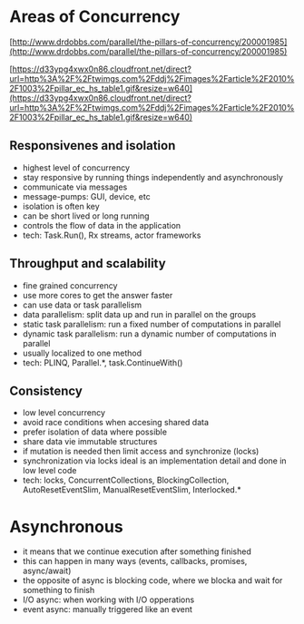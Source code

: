 

# Areas of Concurrency


[http://www.drdobbs.com/parallel/the-pillars-of-concurrency/200001985](http://www.drdobbs.com/parallel/the-pillars-of-concurrency/200001985)

[https://d33ypg4xwx0n86.cloudfront.net/direct?url=http%3A%2F%2Ftwimgs.com%2Fddj%2Fimages%2Farticle%2F2010%2F1003%2Fpillar_ec_hs_table1.gif&resize=w640](https://d33ypg4xwx0n86.cloudfront.net/direct?url=http%3A%2F%2Ftwimgs.com%2Fddj%2Fimages%2Farticle%2F2010%2F1003%2Fpillar_ec_hs_table1.gif&resize=w640)

## Responsivenes and isolation

- highest level of concurrency
- stay responsive by running things independently and asynchronously
- communicate via messages
- message-pumps: GUI, device, etc
- isolation is often key
- can be short lived or long running
- controls the flow of data in the application
- tech: Task.Run(), Rx streams, actor frameworks


## Throughput and scalability

- fine grained concurrency
- use more cores to get the answer faster
- can use data or task parallelism
- data parallelism: split data up and run in parallel on the groups
- static task parallelism: run a fixed number of computations in parallel
- dynamic task parallelism: run a dynamic number of computations in parallel
- usually localized to one method
- tech: PLINQ, Parallel.*, task.ContinueWith()


## Consistency

- low level concurrency
- avoid race conditions when accesing shared data
- prefer isolation of data where possible
- share data vie immutable structures
- if mutation is needed then limit access and synchronize (locks)
- synchronization via locks ideal is an implementation detail and done in low level code
- tech: locks, ConcurrentCollections, BlockingCollection, AutoResetEventSlim, ManualResetEventSlim, Interlocked.*


# Asynchronous

- it means that we continue execution after something finished
- this can happen in many ways (events, callbacks, promises, async/await)
- the opposite of async is blocking code, where we blocka and wait for something to finish
- I/O async: when working with I/O opperations
- event async: manually triggered like an event
